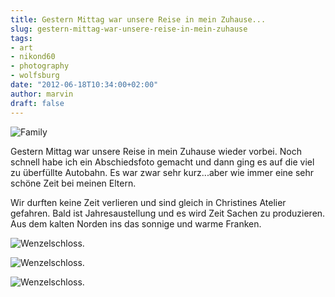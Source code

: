 ```yaml
---
title: Gestern Mittag war unsere Reise in mein Zuhause...
slug: gestern-mittag-war-unsere-reise-in-mein-zuhause
tags:
- art
- nikond60
- photography
- wolfsburg
date: "2012-06-18T10:34:00+02:00"
author: marvin
draft: false
---
```

![Family](/images/7392846566_47c91a2cd2_b.jpg)

Gestern Mittag war unsere Reise in mein Zuhause wieder vorbei. Noch
schnell habe ich ein Abschiedsfoto gemacht und dann ging es auf die viel
zu überfüllte Autobahn. Es war zwar sehr kurz...aber wie immer eine sehr
schöne Zeit bei meinen Eltern.

Wir durften keine Zeit verlieren und sind gleich in Christines Atelier
gefahren. Bald ist Jahresaustellung und es wird Zeit Sachen zu
produzieren. Aus dem kalten Norden ins das sonnige und warme Franken.

![Wenzelschloss.](/images/7392847270_5a2e8bf3e0_b.jpg)

![Wenzelschloss.](/images/7392848570_7f6232e2f3_b.jpg)

![Wenzelschloss.](/images/7392845756_a490776162_b.jpg)